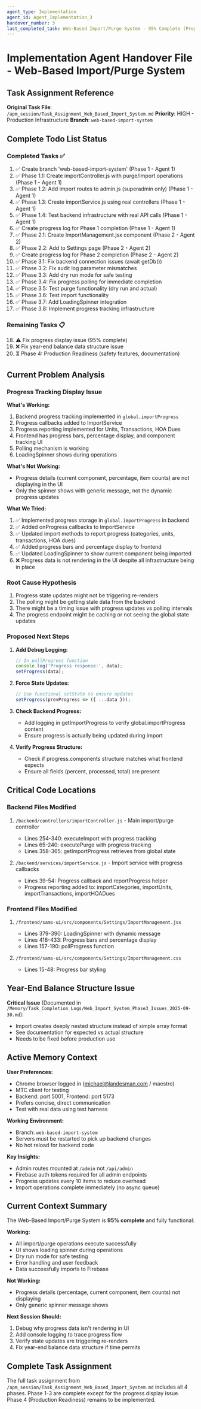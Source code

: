 ```yaml
---
agent_type: Implementation
agent_id: Agent_Implementation_3
handover_number: 3
last_completed_task: Web-Based Import/Purge System - 95% Complete (Progress Display Issue)
---
```


# Implementation Agent Handover File - Web-Based Import/Purge System

## Task Assignment Reference
**Original Task File**: `/apm_session/Task_Assignment_Web_Based_Import_System.md`
**Priority**: HIGH - Production Infrastructure
**Branch**: `web-based-import-system`

## Complete Todo List Status

### Completed Tasks ✅
1. ✅ Create branch 'web-based-import-system' (Phase 1 - Agent 1)
2. ✅ Phase 1.1: Create importController.js with purge/import operations (Phase 1 - Agent 1)
3. ✅ Phase 1.2: Add import routes to admin.js (superadmin only) (Phase 1 - Agent 1)
4. ✅ Phase 1.3: Create importService.js using real controllers (Phase 1 - Agent 1)
5. ✅ Phase 1.4: Test backend infrastructure with real API calls (Phase 1 - Agent 1)
6. ✅ Create progress log for Phase 1 completion (Phase 1 - Agent 1)
7. ✅ Phase 2.1: Create ImportManagement.jsx component (Phase 2 - Agent 2)
8. ✅ Phase 2.2: Add to Settings page (Phase 2 - Agent 2)
9. ✅ Create progress log for Phase 2 completion (Phase 2 - Agent 2)
10. ✅ Phase 3.1: Fix backend connection issues (await getDb())
11. ✅ Phase 3.2: Fix audit log parameter mismatches
12. ✅ Phase 3.3: Add dry run mode for safe testing
13. ✅ Phase 3.4: Fix progress polling for immediate completion
14. ✅ Phase 3.5: Test purge functionality (dry run and actual)
15. ✅ Phase 3.6: Test import functionality
16. ✅ Phase 3.7: Add LoadingSpinner integration
17. ✅ Phase 3.8: Implement progress tracking infrastructure

### Remaining Tasks 📋
18. ⚠️ Fix progress display issue (95% complete)
19. ❌ Fix year-end balance data structure issue
20. ⏳ Phase 4: Production Readiness (safety features, documentation)

## Current Problem Analysis

### Progress Tracking Display Issue

**What's Working:**
1. Backend progress tracking implemented in `global.importProgress`
2. Progress callbacks added to ImportService
3. Progress reporting implemented for Units, Transactions, HOA Dues
4. Frontend has progress bars, percentage display, and component tracking UI
5. Polling mechanism is working
6. LoadingSpinner shows during operations

**What's Not Working:**
- Progress details (current component, percentage, item counts) are not displaying in the UI
- Only the spinner shows with generic message, not the dynamic progress updates

**What We Tried:**
1. ✅ Implemented progress storage in `global.importProgress` in backend
2. ✅ Added onProgress callbacks to ImportService
3. ✅ Updated import methods to report progress (categories, units, transactions, HOA dues)
4. ✅ Added progress bars and percentage display to frontend
5. ✅ Updated LoadingSpinner to show current component being imported
6. ❌ Progress data is not rendering in the UI despite all infrastructure being in place

### Root Cause Hypothesis
1. Progress state updates might not be triggering re-renders
2. The polling might be getting stale data from the backend
3. There might be a timing issue with progress updates vs polling intervals
4. The progress endpoint might be caching or not seeing the global state updates

### Proposed Next Steps
1. **Add Debug Logging:**
   ```javascript
   // In pollProgress function
   console.log('Progress response:', data);
   setProgress(data);
   ```

2. **Force State Updates:**
   ```javascript
   // Use functional setState to ensure updates
   setProgress(prevProgress => ({ ...data }));
   ```

3. **Check Backend Progress:**
   - Add logging in getImportProgress to verify global.importProgress content
   - Ensure progress is actually being updated during import

4. **Verify Progress Structure:**
   - Check if progress.components structure matches what frontend expects
   - Ensure all fields (percent, processed, total) are present

## Critical Code Locations

### Backend Files Modified
1. `/backend/controllers/importController.js` - Main import/purge controller
   - Lines 254-340: executeImport with progress tracking
   - Lines 65-240: executePurge with progress tracking
   - Lines 358-365: getImportProgress retrieves from global state

2. `/backend/services/importService.js` - Import service with progress callbacks
   - Lines 39-54: Progress callback and reportProgress helper
   - Progress reporting added to: importCategories, importUnits, importTransactions, importHOADues

### Frontend Files Modified
1. `/frontend/sams-ui/src/components/Settings/ImportManagement.jsx`
   - Lines 379-390: LoadingSpinner with dynamic message
   - Lines 418-433: Progress bars and percentage display
   - Lines 157-190: pollProgress function

2. `/frontend/sams-ui/src/components/Settings/ImportManagement.css`
   - Lines 15-48: Progress bar styling

## Year-End Balance Structure Issue

**Critical Issue** (Documented in `/Memory/Task_Completion_Logs/Web_Import_System_Phase3_Issues_2025-09-30.md`):
- Import creates deeply nested structure instead of simple array format
- See documentation for expected vs actual structure
- Needs to be fixed before production use

## Active Memory Context

**User Preferences:**
- Chrome browser logged in (michael@landesman.com / maestro)
- MTC client for testing
- Backend: port 5001, Frontend: port 5173
- Prefers concise, direct communication
- Test with real data using test harness

**Working Environment:**
- Branch: `web-based-import-system`
- Servers must be restarted to pick up backend changes
- No hot reload for backend code

**Key Insights:**
- Admin routes mounted at `/admin` not `/api/admin`
- Firebase auth tokens required for all admin endpoints
- Progress updates every 10 items to reduce overhead
- Import operations complete immediately (no async queue)

## Current Context Summary

The Web-Based Import/Purge System is **95% complete** and fully functional:

**Working:**
- All import/purge operations execute successfully
- UI shows loading spinner during operations
- Dry run mode for safe testing
- Error handling and user feedback
- Data successfully imports to Firebase

**Not Working:**
- Progress details (percentage, current component, item counts) not displaying
- Only generic spinner message shows

**Next Session Should:**
1. Debug why progress data isn't rendering in UI
2. Add console logging to trace progress flow
3. Verify state updates are triggering re-renders
4. Fix year-end balance data structure if time permits

## Complete Task Assignment

The full task assignment from `/apm_session/Task_Assignment_Web_Based_Import_System.md` includes all 4 phases. Phase 1-3 are complete except for the progress display issue. Phase 4 (Production Readiness) remains to be implemented.